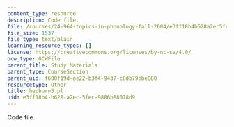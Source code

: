 ```yaml
---
content_type: resource
description: Code file.
file: /courses/24-964-topics-in-phonology-fall-2004/e3ff18b4b628a2ec5fec9886b88078d9_hepburn5.pl
file_size: 1537
file_type: text/plain
learning_resource_types: []
license: https://creativecommons.org/licenses/by-nc-sa/4.0/
ocw_type: OCWFile
parent_title: Study Materials
parent_type: CourseSection
parent_uid: f600f19d-ae22-b3f4-9437-c8db79bbe880
resourcetype: Other
title: hepburn5.pl
uid: e3ff18b4-b628-a2ec-5fec-9886b88078d9
---
```

Code file.